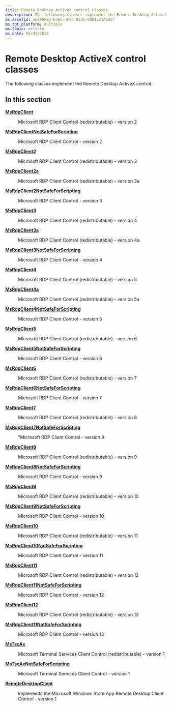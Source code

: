 ```yaml
---
title: Remote Desktop ActiveX control classes
description: The following classes implement the Remote Desktop ActiveX control.
ms.assetid: 5680DFB3-63EC-4F34-B1A6-08E1521A1827
ms.tgt_platform: multiple
ms.topic: article
ms.date: 05/31/2018
---
```


# Remote Desktop ActiveX control classes

The following classes implement the Remote Desktop ActiveX control.

## In this section

<dl> <dt>

[**MsRdpClient**](msrdpclient.md)
</dt> <dd>

Microsoft RDP Client Control (redistributable) - version 2

</dd> <dt>

[**MsRdpClientNotSafeForScripting**](msrdpclientnotsafeforscripting.md)
</dt> <dd>

Microsoft RDP Client Control - version 2

</dd> <dt>

[**MsRdpClient2**](msrdpclient2.md)
</dt> <dd>

Microsoft RDP Client Control (redistributable) - version 3

</dd> <dt>

[**MsRdpClient2a**](msrdpclient2a.md)
</dt> <dd>

Microsoft RDP Client Control (redistributable) - version 3a

</dd> <dt>

[**MsRdpClient2NotSafeForScripting**](msrdpclient2notsafeforscripting.md)
</dt> <dd>

Microsoft RDP Client Control - version 3

</dd> <dt>

[**MsRdpClient3**](msrdpclient3.md)
</dt> <dd>

Microsoft RDP Client Control (redistributable) - version 4

</dd> <dt>

[**MsRdpClient3a**](msrdpclient3a.md)
</dt> <dd>

Microsoft RDP Client Control (redistributable) - version 4a

</dd> <dt>

[**MsRdpClient3NotSafeForScripting**](msrdpclient3notsafeforscripting.md)
</dt> <dd>

Microsoft RDP Client Control - version 4

</dd> <dt>

[**MsRdpClient4**](msrdpclient4.md)
</dt> <dd>

Microsoft RDP Client Control (redistributable) - version 5

</dd> <dt>

[**MsRdpClient4a**](msrdpclient4a.md)
</dt> <dd>

Microsoft RDP Client Control (redistributable) - version 5a

</dd> <dt>

[**MsRdpClient4NotSafeForScripting**](msrdpclient4notsafeforscripting.md)
</dt> <dd>

Microsoft RDP Client Control - version 5

</dd> <dt>

[**MsRdpClient5**](msrdpclient5.md)
</dt> <dd>

Microsoft RDP Client Control (redistributable) - version 6

</dd> <dt>

[**MsRdpClient5NotSafeForScripting**](msrdpclient5notsafeforscripting.md)
</dt> <dd>

Microsoft RDP Client Control - version 6

</dd> <dt>

[**MsRdpClient6**](msrdpclient6.md)
</dt> <dd>

Microsoft RDP Client Control (redistributable) - version 7

</dd> <dt>

[**MsRdpClient6NotSafeForScripting**](msrdpclient6notsafeforscripting.md)
</dt> <dd>

Microsoft RDP Client Control - version 7

</dd> <dt>

[**MsRdpClient7**](msrdpclient7.md)
</dt> <dd>

Microsoft RDP Client Control (redistributable) - version 8

</dd> <dt>

[**MsRdpClient7NotSafeForScripting**](msrdpclient7notsafeforscripting.md)
</dt> <dd>

"Microsoft RDP Client Control - version 8

</dd> <dt>

[**MsRdpClient8**](msrdpclient8.md)
</dt> <dd>

Microsoft RDP Client Control (redistributable) - version 9

</dd> <dt>

[**MsRdpClient8NotSafeForScripting**](msrdpclient8notsafeforscripting.md)
</dt> <dd>

Microsoft RDP Client Control - version 9

</dd> <dt>

[**MsRdpClient9**](msrdpclient9.md)
</dt> <dd>

Microsoft RDP Client Control (redistributable) - version 10

</dd> <dt>

[**MsRdpClient9NotSafeForScripting**](msrdpclient9notsafeforscripting.md)
</dt> <dd>

Microsoft RDP Client Control - version 10

</dd> <dt>

[**MsRdpClient10**](msrdpclient10.md)
</dt> <dd>

Microsoft RDP Client Control (redistributable) - version 11

</dd> <dt>

[**MsRdpClient10NotSafeForScripting**](msrdpclient10notsafeforscripting.md)
</dt> <dd>

Microsoft RDP Client Control - version 11

</dd> <dt>

[**MsRdpClient11**](msrdpclient11.md)
</dt> <dd>

Microsoft RDP Client Control (redistributable) - version 12

</dd> <dt>

[**MsRdpClient11NotSafeForScripting**](msrdpclient11notsafeforscripting.md)
</dt> <dd>

Microsoft RDP Client Control - version 12

</dd> <dt>

[**MsRdpClient12**](msrdpclient12.md)
</dt> <dd>

Microsoft RDP Client Control (redistributable) - version 13

</dd> <dt>

[**MsRdpClient11NotSafeForScripting**](msrdpclient12notsafeforscripting.md)
</dt> <dd>

Microsoft RDP Client Control - version 13

</dd><dt>

[**MsTscAx**](mstscax.md)
</dt> <dd>

Microsoft Terminal Services Client Control (redistributable) - version 1

</dd> <dt>

[**MsTscAxNotSafeForScripting**](mstscaxnotsafeforscripting.md)
</dt> <dd>

Microsoft Terminal Services Client Control - version 1

</dd> <dt>

[**RemoteDesktopClient**](remotedesktopclient.md)
</dt> <dd>

Implements the Microsoft Windows Store App Remote Desktop Client Control - version 1

</dd> </dl>

 

 





